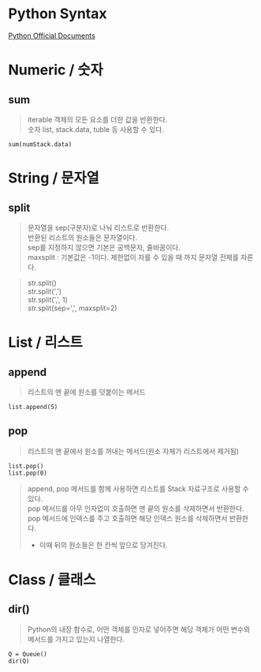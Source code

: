 # Python Syntax

[Python Official Documents](https://docs.python.org/ko/3.13/library/functions.html)

# Numeric / 숫자
## sum
> iterable 객체의 모든 요소를 더한 값을 반환한다.  
> 숫자 list, stack.data, tuble 등 사용할 수 있다.
```
sum(numStack.data)
```  
# String / 문자열
## split
> 문자열을 sep(구분자)로 나눠 리스트로 반환한다.  
> 반환된 리스트의 원소들은 문자열이다.  
> sep를 지정하지 않으면 기본은 공백문자, 줄바꿈이다.  
> maxsplit : 기본값은 -1이다. 제한없이 자를 수 있을 때 까지 문자열 전체를 자른다.

> str.split()  
> str.split(',')  
> str.split(',', 1)  
> str.split(sep=',', maxsplit=2)  

# List / 리스트
## append
> 리스트의 맨 끝에 원소를 덧붙이는 메서드
```
list.append(5)
```
## pop
> 리스트의 맨 끝에서 원소를 꺼내는 메서드(원소 자체가 리스트에서 제거됨)
```
list.pop()
list.pop(0)
```
> append, pop 메서드를 함께 사용하면 리스트를 Stack 자료구조로 사용할 수 있다.  
> pop 메서드를 아무 인자없이 호출하면 맨 끝의 원소를 삭제하면서 반환한다.  
> pop 메서드에 인덱스를 주고 호출하면 해당 인덱스 원소를 삭제하면서 반환한다.  
> - 이때 뒤의 원소들은 한 칸씩 앞으로 당겨진다.

# Class / 클래스
## dir()
> Python의 내장 함수로, 어떤 객체를 인자로 넣어주면 해당 객체가 어떤 변수와 메서드를 가지고 있는지 나열한다.
```
Q = Queue()
dir(Q)
```